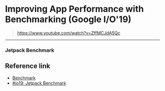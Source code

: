 # Improving App Performance with Benchmarking (Google I/O'19)

> https://www.youtube.com/watch?v=ZffMCJdA5Qc

---

### Jetpack Benchmark

## Reference link

* [Benchmark](https://developer.android.com/jetpack/androidx/releases/benchmark)
* [#io19: Jetpack Benchmark](https://medium.com/@fornewid/io19-jetpack-benchmark-2d148ddbb05b)